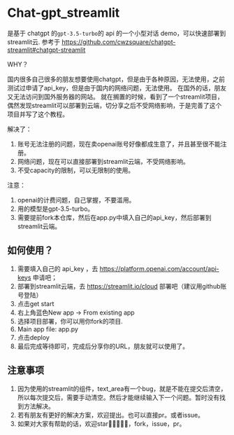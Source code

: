# Chat-gpt_streamlit

是基于 chatgpt 的`gpt-3.5-turbo`的 api 的一个小型对话 demo，可以快速部署到streamlit云.
参考于 https://github.com/cwzsquare/chatgpt-streamlit#chatgpt-streamlit

WHY？

国内很多自己很多的朋友想要使用chatgpt，但是由于各种原因，无法使用，之前测试过申请了api_key，但是由于国内的网络问题，无法使用。
在国外的话，朋友又无法访问到国外服务器的网站。
就在搁置的时候，看到了一个streamlit项目，偶然发现streamlit可以部署到云端，切分享之后不受网络影响，于是完善了这个项目并写了这个教程。

解决了：
1. 账号无法注册的问题，现在卖openai账号好像都成生意了，并且甚至很不能注册。
2. 网络问题，现在可以直接部署到streamlit云端，不受网络影响。
3. 不受capacity的限制，可以无限制的使用。

注意：
1. openai的计费问题，自己掌握，不要滥用。
2. 用的模型是gpt-3.5-turbo。
3. 需要提前fork本仓库，然后在app.py中填入自己的api_key，然后部署到streamlit云端。

## 如何使用？
1. 需要填入自己的 api_key ，去 https://platform.openai.com/account/api-keys 申请吧；
2. 部署到streamlit云端，去 https://streamlit.io/cloud 部署吧（建议用github账号登陆）
3. 点击get start
4. 右上角蓝色New app -> From existing app 
5. 选择项目部署，你可以用你fork的项目.
6. Main app file: app.py
7. 点击deploy
8. 最后完成等待即可，完成后分享你的URL，朋友就可以使用了。


## 注意事项
1. 因为使用的streamlit的组件，text_area有一个bug，就是不能在提交后清空，所以每次提交后，需要手动清空。然后才能继续输入下一个问题。暂时没有找到方法解决。
2. 若有朋友有更好的解决方案，欢迎提出。也可以直接pr。或者issue。
3. 如果对大家有帮助的话，欢迎star🌟🌟🌟🌟🌟，fork，issue，pr。
